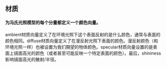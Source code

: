 ## 材质

#### 为冯氏光照模型的每个分量都定义一个颜色向量。

​		ambient材质向量定义了在环境光照下这个表面反射的是什么颜色，通常与表面的颜色相同。diffuse材质向量定义了在漫反射光照下表面的颜色。漫反射颜色（和环境光照一样）也被设置为我们期望的物体颜色。specular材质向量设置的是表面上镜面高光的颜色（或者甚至可能反映一个特定表面的颜色）。最后，shininess影响镜面高光的散射/半径。